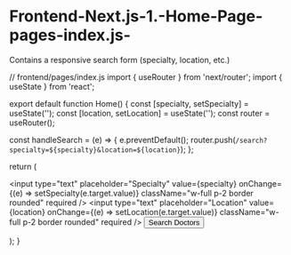 # Frontend-Next.js-1.-Home-Page-pages-index.js-
Contains a responsive search form (specialty, location, etc.)

// frontend/pages/index.js
import { useRouter } from 'next/router';
import { useState } from 'react';

export default function Home() {
  const [specialty, setSpecialty] = useState('');
  const [location, setLocation] = useState('');
  const router = useRouter();

  const handleSearch = (e) => {
    e.preventDefault();
    router.push(`/search?specialty=${specialty}&location=${location}`);
  };

  return (
    <div className="min-h-screen flex items-center justify-center bg-gray-100 p-4">
      <form onSubmit={handleSearch} className="bg-white p-6 rounded-lg shadow-md w-full max-w-xl space-y-4">
        <input type="text" placeholder="Specialty" value={specialty} onChange={(e) => setSpecialty(e.target.value)} className="w-full p-2 border rounded" required />
        <input type="text" placeholder="Location" value={location} onChange={(e) => setLocation(e.target.value)} className="w-full p-2 border rounded" required />
        <button type="submit" className="w-full bg-blue-500 text-white p-2 rounded">Search Doctors</button>
      </form>
    </div>
  );
}

